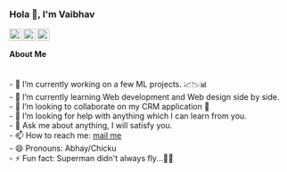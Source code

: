 ### Hola 👋, I'm Vaibhav  
<a href="https://twitter.com/__Vaibhavsharma">
<img align="left" alt="Vaibhav's Twitter" width="22px" src="https://cdn.jsdelivr.net/npm/simple-icons@v3/icons/twitter.svg" />
</a>
<a href="https://www.linkedin.com/in/vaibhavsharmatheonly/">
<img align="left" alt="Vaibhav's Linkdein" width="22px" src="https://cdn.jsdelivr.net/npm/simple-icons@v3/icons/linkedin.svg" />
</a>
<a href="https://medium.com/@vaibhavmcudc145">
<img align="left" alt="Vaibhav's Medium" width="22px" src="https://cdn.jsdelivr.net/npm/simple-icons@v3/icons/medium.svg" />
</a><br/>   
<!--[visitors](https://visitor-badge.laobi.icu/badge?page_id=Vaibhavabhaysharma.Vaibhavabhaysharma)
[![GitHub followers](https://img.shields.io/github/followers/Vaibhavabhaysharma.svg?style=social&label=Follow)](https://github.com/Vaibhavabhaysharma?tab=followers)-->  

#### About Me   
<br/>
- 🔭 I’m currently working on a few ML projects. 📈📉📊<br/>
- 🌱 I’m currently learning Web development and Web design side by side.<br/>  
- 👯 I’m looking to collaborate on my CRM application 👀<br/>
- 🤔 I’m looking for help with anything which I can learn from you.<br/>
- 💬 Ask me about anything, I will satisfy you.<br/>
- 📫 How to reach me: <a href="mailto:vaibhavmcudc145@gmail.com">mail me</a><br/>
- 😄 Pronouns: Abhay/Chicku<br/>
- ⚡ Fun fact: Superman didn't always fly...🦸🏻<br/>
